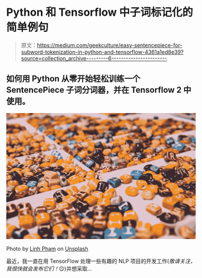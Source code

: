 # Python 和 Tensorflow 中子词标记化的简单例句

> 原文：<https://medium.com/geekculture/easy-sentencepiece-for-subword-tokenization-in-python-and-tensorflow-4361a1ed8e39?source=collection_archive---------6----------------------->

## 如何用 Python 从零开始轻松训练一个 SentencePiece 子词分词器，并在 Tensorflow 2 中使用。

![](img/a2204aff7fc4ced78694870522cb0653.png)

Photo by [Linh Pham](https://unsplash.com/@linharex?utm_source=unsplash&utm_medium=referral&utm_content=creditCopyText) on [Unsplash](https://unsplash.com/s/photos/pieces?utm_source=unsplash&utm_medium=referral&utm_content=creditCopyText)

最近，我一直在用 TensorFlow 处理一些有趣的 NLP 项目的开发工作(*敬请关注，我很快就会发布它们！*😉)并想采取…